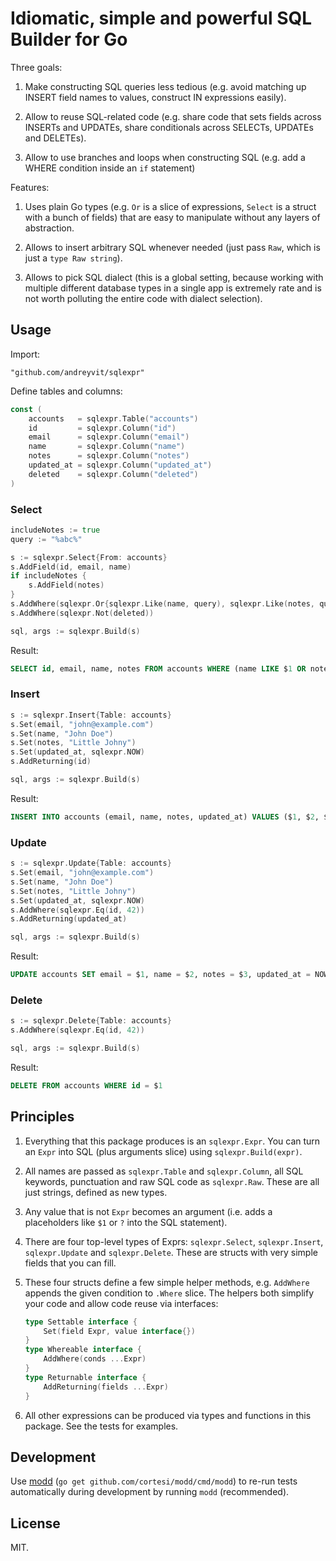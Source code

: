 # Idiomatic, simple and powerful SQL Builder for Go


Three goals:

1. Make constructing SQL queries less tedious (e.g. avoid matching up INSERT field names to values, construct IN expressions easily).

2. Allow to reuse SQL-related code (e.g. share code that sets fields across INSERTs and UPDATEs, share conditionals across SELECTs, UPDATEs and DELETEs).

3. Allow to use branches and loops when constructing SQL (e.g. add a WHERE condition inside an `if` statement)


Features:

1. Uses plain Go types (e.g. `Or` is a slice of expressions, `Select` is a struct with a bunch of fields) that are easy to manipulate without any layers of abstraction.

2. Allows to insert arbitrary SQL whenever needed (just pass `Raw`, which is just a `type Raw string`).

3. Allows to pick SQL dialect (this is a global setting, because working with multiple different database types in a single app is extremely rate and is not worth polluting the entire code with dialect selection).


## Usage

Import:

    "github.com/andreyvit/sqlexpr"

Define tables and columns:

```go
const (
    accounts   = sqlexpr.Table("accounts")
    id         = sqlexpr.Column("id")
    email      = sqlexpr.Column("email")
    name       = sqlexpr.Column("name")
    notes      = sqlexpr.Column("notes")
    updated_at = sqlexpr.Column("updated_at")
    deleted    = sqlexpr.Column("deleted")
)
```

### Select

```go
includeNotes := true
query := "%abc%"

s := sqlexpr.Select{From: accounts}
s.AddField(id, email, name)
if includeNotes {
    s.AddField(notes)
}
s.AddWhere(sqlexpr.Or{sqlexpr.Like(name, query), sqlexpr.Like(notes, query)})
s.AddWhere(sqlexpr.Not(deleted))

sql, args := sqlexpr.Build(s)
```

Result:

```sql
SELECT id, email, name, notes FROM accounts WHERE (name LIKE $1 OR notes LIKE $2) AND NOT deleted
```

### Insert

```go
s := sqlexpr.Insert{Table: accounts}
s.Set(email, "john@example.com")
s.Set(name, "John Doe")
s.Set(notes, "Little Johny")
s.Set(updated_at, sqlexpr.NOW)
s.AddReturning(id)

sql, args := sqlexpr.Build(s)
```

Result:

```sql
INSERT INTO accounts (email, name, notes, updated_at) VALUES ($1, $2, $3, NOW()) RETURNING id
```

### Update

```go
s := sqlexpr.Update{Table: accounts}
s.Set(email, "john@example.com")
s.Set(name, "John Doe")
s.Set(notes, "Little Johny")
s.Set(updated_at, sqlexpr.NOW)
s.AddWhere(sqlexpr.Eq(id, 42))
s.AddReturning(updated_at)

sql, args := sqlexpr.Build(s)
```

Result:

```sql
UPDATE accounts SET email = $1, name = $2, notes = $3, updated_at = NOW() WHERE id = $4 RETURNING updated_at
```

### Delete

```go
s := sqlexpr.Delete{Table: accounts}
s.AddWhere(sqlexpr.Eq(id, 42))

sql, args := sqlexpr.Build(s)
```

Result:

```sql
DELETE FROM accounts WHERE id = $1
```


## Principles

1. Everything that this package produces is an `sqlexpr.Expr`. You can turn an `Expr` into SQL (plus arguments slice) using `sqlexpr.Build(expr)`.

2. All names are passed as `sqlexpr.Table` and `sqlexpr.Column`, all SQL keywords, punctuation and raw SQL code as `sqlexpr.Raw`. These are all just strings, defined as new types.

3. Any value that is not `Expr` becomes an argument (i.e. adds a placeholders like `$1` or `?` into the SQL statement).

4. There are four top-level types of Exprs: `sqlexpr.Select`, `sqlexpr.Insert`, `sqlexpr.Update` and `sqlexpr.Delete`. These are structs with very simple fields that you can fill.

5. These four structs define a few simple helper methods, e.g. `AddWhere` appends the given condition to `.Where` slice. The helpers both simplify your code and allow code reuse via interfaces:

    ```go
    type Settable interface {
        Set(field Expr, value interface{})
    }
    type Whereable interface {
        AddWhere(conds ...Expr)
    }
    type Returnable interface {
        AddReturning(fields ...Expr)
    }
    ```

6. All other expressions can be produced via types and functions in this package. See the tests for examples.


## Development

Use [modd](https://github.com/cortesi/modd) (`go get github.com/cortesi/modd/cmd/modd`) to re-run tests automatically during development by running `modd` (recommended).


## License

MIT.
